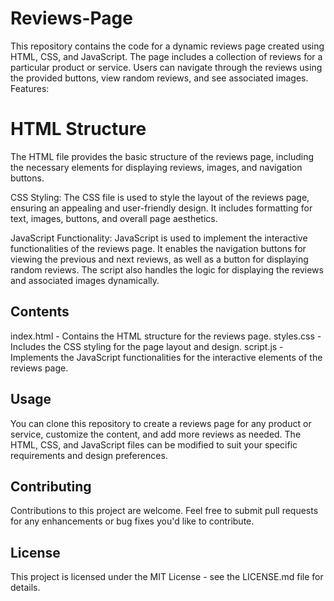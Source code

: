 # Reviews-Page
This repository contains the code for a dynamic reviews page created using HTML, CSS, and JavaScript. The page includes a collection of reviews for a particular product or service. Users can navigate through the reviews using the provided buttons, view random reviews, and see associated images.
Features:

# HTML Structure
The HTML file provides the basic structure of the reviews page, including the necessary elements for displaying reviews, images, and navigation buttons.

CSS Styling: The CSS file is used to style the layout of the reviews page, ensuring an appealing and user-friendly design. It includes formatting for text, images, buttons, and overall page aesthetics.

JavaScript Functionality: JavaScript is used to implement the interactive functionalities of the reviews page. It enables the navigation buttons for viewing the previous and next reviews, as well as a button for displaying random reviews. The script also handles the logic for displaying the reviews and associated images dynamically.

## Contents
index.html - Contains the HTML structure for the reviews page.
styles.css - Includes the CSS styling for the page layout and design.
script.js - Implements the JavaScript functionalities for the interactive elements of the reviews page.

## Usage
You can clone this repository to create a reviews page for any product or service, customize the content, and add more reviews as needed. The HTML, CSS, and JavaScript files can be modified to suit your specific requirements and design preferences.

## Contributing
Contributions to this project are welcome. Feel free to submit pull requests for any enhancements or bug fixes you'd like to contribute.

## License
This project is licensed under the MIT License - see the LICENSE.md file for details.





